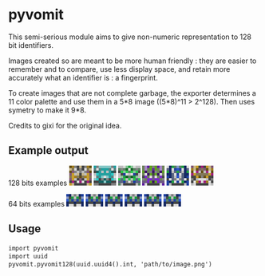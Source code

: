 # pyvomit

This semi-serious module aims to give non-numeric representation to 128 bit identifiers.

Images created so are meant to be more human friendly : they are easier to remember and to compare, use less display space, and retain more accurately what an identifier is : a fingerprint.

To create images that are not complete garbage, the exporter determines a 11 color palette and use them in a 5\*8 image ((5\*8)^11 > 2^128). Then uses symetry to make it 9\*8. 

Credits to gixi for the original idea.

## Example output

128 bits examples
![example1](https://raw.githubusercontent.com/arthur-hav/pyvomit/master/examples/export0.png)
![example1](https://raw.githubusercontent.com/arthur-hav/pyvomit/master/examples/export1.png)
![example3](https://raw.githubusercontent.com/arthur-hav/pyvomit/master/examples/export2.png)
![example4](https://raw.githubusercontent.com/arthur-hav/pyvomit/master/examples/export3.png)
![example5](https://raw.githubusercontent.com/arthur-hav/pyvomit/master/examples/export4.png)
![example6](https://raw.githubusercontent.com/arthur-hav/pyvomit/master/examples/export5.png)

64 bits examples
![small1](https://raw.githubusercontent.com/arthur-hav/pyvomit/master/examples/small0.png)
![small1](https://raw.githubusercontent.com/arthur-hav/pyvomit/master/examples/small1.png)
![small3](https://raw.githubusercontent.com/arthur-hav/pyvomit/master/examples/small2.png)
![small4](https://raw.githubusercontent.com/arthur-hav/pyvomit/master/examples/small3.png)
![small5](https://raw.githubusercontent.com/arthur-hav/pyvomit/master/examples/small4.png)
![small6](https://raw.githubusercontent.com/arthur-hav/pyvomit/master/examples/small5.png)

## Usage

    import pyvomit
    import uuid
    pyvomit.pyvomit128(uuid.uuid4().int, 'path/to/image.png')
